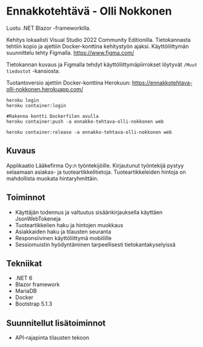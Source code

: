 # Ennakkotehtävä - Olli Nokkonen

Luotu .NET Blazor -frameworkilla.

Kehitys lokaalisti Visual Studio 2022 Community Editionilla.
Tietokannasta tehtiin kopio ja ajettiin Docker-konttina kehitystyön ajaksi.
Käyttöliittymän suunnittelu tehty Figmalla. https://www.figma.com/

Tietokannan kuvaus ja Figmalla tehdyt käyttöliittymäpiirrokset löytyvät `/Muut tiedostot` -kansiosta.

Tuotantoversio ajettiin Docker-konttina Herokuun:
https://ennakkotehtava-olli-nokkonen.herokuapp.com/

```
heroku login
heroku container:login

#Rakenna kontti Dockerfilen avulla
heroku container:push -a ennakko-tehtava-olli-nokkonen web

heroku container:release -a ennakko-tehtava-olli-nokkonen web
```


## Kuvaus
Applikaatio Lääkefirma Oy:n työntekijöille. Kirjautunut työntekijä pystyy selaamaan asiakas- ja tuoteartikkelitietoja. Tuoteartikkeleiden hintoja on mahdollista muokata hintaryhmittäin.

## Toiminnot
- Käyttäjän todennus ja valtuutus sisäänkirjauksella käyttäen JsonWebTokeneja
- Tuoteartikkelien haku ja hintojen muokkaus
- Asiakkaiden haku ja tilausten seuranta
- Responsiivinen käyttöliittymä mobiilille
- Sessiomuistin hyödyntäminen tarpeellisesti tietokantakyselyissä

## Tekniikat
- .NET 6
- Blazor framework
- MariaDB
- Docker
- Bootstrap 5.1.3

## Suunnitellut lisätoiminnot
- API-rajapinta tilausten tekoon
